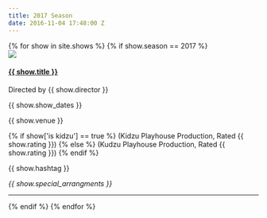 ```yaml
---
title: 2017 Season
date: 2016-11-04 17:48:00 Z
---
```


<div class="shows">
{% for show in site.shows %}
    {% if show.season == 2017 %}
    <div class="full-width">
        <div class="col-2">
            <a href="{{ show.url }}">
            <img src="{{ show['small image'] }}" />
            </a>
        </div>
        <div class="col-2">
            <a href="{{ show.url }}"><h4> {{ show.title }}</h4></a>
            <p>
            Directed by {{ show.director }}
            </p>
            <p>
            {{ show.show_dates }}
            </p>
            {{ show.venue }}
            <p>
            {% if show['is kidzu'] == true %}
            (Kidzu Playhouse Production, Rated {{ show.rating }})
            {% else %}
            (Kudzu Playhouse Production, Rated {{ show.rating }})
            {% endif %}
            </p>
            <p>
            {{ show.hashtag }}
            </p>
            <p>
            <em>{{ show.special_arrangments }}</em>
            </p>
        </div>
    </div>
    <hr>
  {% endif %}
{% endfor %}
</div>
